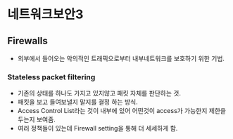 # 네트워크보안3

## Firewalls

- 외부에서 들어오는 악의적인 트래픽으로부터 내부네트워크를 보호하기 위한 기법.

### Stateless packet filtering

- 기존의 상태를 하나도 가지고 있지않고 패킷 자체를 판단하는 것.
- 패킷을 보고 들여보낼지 말지를 결정 하는 방식.
- Access Control List라는 것이 내부에 있어 어떤것이 access가 가능한지 제한을 두는지 보여줌.
- 여러 정책들이 있는데 Firewall setting을 통해 더 세세하게 함.